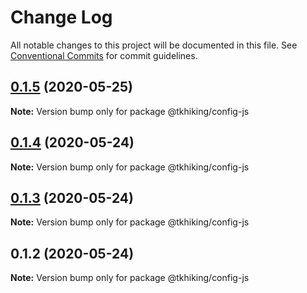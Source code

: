 # Change Log

All notable changes to this project will be documented in this file.
See [Conventional Commits](https://conventionalcommits.org) for commit guidelines.

## [0.1.5](https://github.com/tkhiking/config-js/compare/v0.1.4...v0.1.5) (2020-05-25)

**Note:** Version bump only for package @tkhiking/config-js





## [0.1.4](https://github.com/tkhiking/config-js/compare/v0.1.3...v0.1.4) (2020-05-24)

**Note:** Version bump only for package @tkhiking/config-js





## [0.1.3](https://github.com/tkhiking/config-js/compare/v0.1.2...v0.1.3) (2020-05-24)

**Note:** Version bump only for package @tkhiking/config-js





## 0.1.2 (2020-05-24)

**Note:** Version bump only for package @tkhiking/config-js
